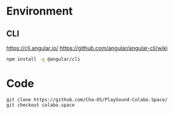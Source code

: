 # Environment

## CLI

https://cli.angular.io/
https://github.com/angular/angular-cli/wiki

```sh
npm install -g @angular/cli
```

# Code

```
git clone https://github.com/Cha-OS/PlaySound-Colabo.Space/
git checkout colabo.space
```